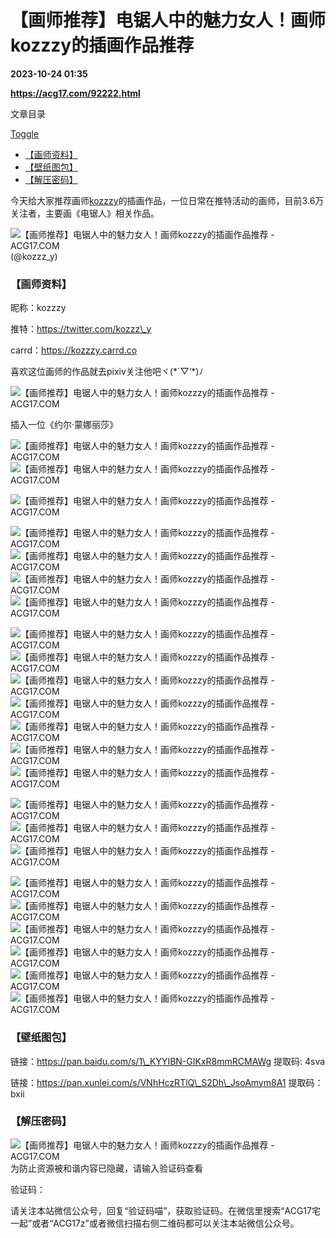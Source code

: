 # 【画师推荐】电锯人中的魅力女人！画师kozzzy的插画作品推荐

**2023-10-24 01:35**

**https://acg17.com/92222.html**

文章目录

[Toggle](https://acg17.com/92222.html#)

*   [【画师资料】](https://acg17.com/92222.html/#%E3%80%90%E7%94%BB%E5%B8%88%E8%B5%84%E6%96%99%E3%80%91 "【画师资料】")
*   [【壁纸图包】](https://acg17.com/92222.html/#%E3%80%90%E5%A3%81%E7%BA%B8%E5%9B%BE%E5%8C%85%E3%80%91 "【壁纸图包】")
*   [【解压密码】](https://acg17.com/92222.html/#%E3%80%90%E8%A7%A3%E5%8E%8B%E5%AF%86%E7%A0%81%E3%80%91 "【解压密码】")

今天给大家推荐画师[kozzzy](https://acg17.com/tag/kozzzy "查看所有文章关于 kozzzy")的插画作品，一位日常在推特活动的画师，目前3.6万关注者，主要画《电锯人》相关作品。

![【画师推荐】电锯人中的魅力女人！画师kozzzy的插画作品推荐 - ACG17.COM](https://fc.sinaimg.cn/mw1024/006yt1Omgy1hj39gojgt7j31e0208gxh.jpg "【画师推荐】电锯人中的魅力女人！画师kozzzy的插画作品推荐 P站画师  | ACG17")  
(@kozzz\_y)

### 【画师资料】

昵称：kozzzy

推特：https://twitter.com/kozzz\_y

carrd：https://kozzzy.carrd.co

喜欢这位画师的作品就去pixiv关注他吧ヾ(\*´▽‘\*)ﾉ

![【画师推荐】电锯人中的魅力女人！画师kozzzy的插画作品推荐 - ACG17.COM](https://fc.sinaimg.cn/mw1024/006yt1Omgy1hj39ld59g0j30l20s9ww7.jpg "【画师推荐】电锯人中的魅力女人！画师kozzzy的插画作品推荐 P站画师  | ACG17")

插入一位《约尔·蒙娜丽莎》

![【画师推荐】电锯人中的魅力女人！画师kozzzy的插画作品推荐 - ACG17.COM](https://fc.sinaimg.cn/mw1024/006yt1Omgy1hj39gljthbj316o1kwjxk.jpg "【画师推荐】电锯人中的魅力女人！画师kozzzy的插画作品推荐 P站画师  | ACG17")  
![【画师推荐】电锯人中的魅力女人！画师kozzzy的插画作品推荐 - ACG17.COM](https://fc.sinaimg.cn/mw1024/006yt1Omgy1hj39gly0kej31kw10kdll.jpg "【画师推荐】电锯人中的魅力女人！画师kozzzy的插画作品推荐 P站画师  | ACG17")

![【画师推荐】电锯人中的魅力女人！画师kozzzy的插画作品推荐 - ACG17.COM](https://fc.sinaimg.cn/mw1024/006yt1Omgy1hj39gmom4ij316o1kwgvc.jpg "【画师推荐】电锯人中的魅力女人！画师kozzzy的插画作品推荐 P站画师  | ACG17")

![【画师推荐】电锯人中的魅力女人！画师kozzzy的插画作品推荐 - ACG17.COM](https://fc.sinaimg.cn/mw1024/006yt1Omgy1hj39gma1r1j316o1kwgu2.jpg "【画师推荐】电锯人中的魅力女人！画师kozzzy的插画作品推荐 P站画师  | ACG17")  
![【画师推荐】电锯人中的魅力女人！画师kozzzy的插画作品推荐 - ACG17.COM](https://fc.sinaimg.cn/mw1024/006yt1Omgy1hj39gn8am3j31qi2bch1m.jpg "【画师推荐】电锯人中的魅力女人！画师kozzzy的插画作品推荐 P站画师  | ACG17")  
![【画师推荐】电锯人中的魅力女人！画师kozzzy的插画作品推荐 - ACG17.COM](https://fc.sinaimg.cn/mw1024/006yt1Omgy1hj39gnra3sj31qi2bch41.jpg "【画师推荐】电锯人中的魅力女人！画师kozzzy的插画作品推荐 P站画师  | ACG17")  
![【画师推荐】电锯人中的魅力女人！画师kozzzy的插画作品推荐 - ACG17.COM](https://fc.sinaimg.cn/mw1024/006yt1Omgy1hj39go7r8pj31qi2bcatc.jpg "【画师推荐】电锯人中的魅力女人！画师kozzzy的插画作品推荐 P站画师  | ACG17")

![【画师推荐】电锯人中的魅力女人！画师kozzzy的插画作品推荐 - ACG17.COM](https://fc.sinaimg.cn/mw1024/006yt1Omgy1hj39gphqu5j31qi25sdvk.jpg "【画师推荐】电锯人中的魅力女人！画师kozzzy的插画作品推荐 P站画师  | ACG17")  
![【画师推荐】电锯人中的魅力女人！画师kozzzy的插画作品推荐 - ACG17.COM](https://fc.sinaimg.cn/mw1024/006yt1Omgy1hj39gpydttj32bc1qigyp.jpg "【画师推荐】电锯人中的魅力女人！画师kozzzy的插画作品推荐 P站画师  | ACG17")  
![【画师推荐】电锯人中的魅力女人！画师kozzzy的插画作品推荐 - ACG17.COM](https://fc.sinaimg.cn/mw1024/006yt1Omgy1hj39gqe4kjj31411akgt0.jpg "【画师推荐】电锯人中的魅力女人！画师kozzzy的插画作品推荐 P站画师  | ACG17")  
![【画师推荐】电锯人中的魅力女人！画师kozzzy的插画作品推荐 - ACG17.COM](https://fc.sinaimg.cn/mw1024/006yt1Omgy1hj39grm8rqj31av1qiwqq.jpg "【画师推荐】电锯人中的魅力女人！画师kozzzy的插画作品推荐 P站画师  | ACG17")  
![【画师推荐】电锯人中的魅力女人！画师kozzzy的插画作品推荐 - ACG17.COM](https://fc.sinaimg.cn/mw1024/006yt1Omgy1hj39gs17ytj31qi2bc4af.jpg "【画师推荐】电锯人中的魅力女人！画师kozzzy的插画作品推荐 P站画师  | ACG17")  
![【画师推荐】电锯人中的魅力女人！画师kozzzy的插画作品推荐 - ACG17.COM](https://fc.sinaimg.cn/mw1024/006yt1Omgy1hj39gsscapj31ba2bc4j1.jpg "【画师推荐】电锯人中的魅力女人！画师kozzzy的插画作品推荐 P站画师  | ACG17")  
![【画师推荐】电锯人中的魅力女人！画师kozzzy的插画作品推荐 - ACG17.COM](https://fc.sinaimg.cn/mw1024/006yt1Omgy1hj39gt5y41j31e02bcguv.jpg "【画师推荐】电锯人中的魅力女人！画师kozzzy的插画作品推荐 P站画师  | ACG17")

![【画师推荐】电锯人中的魅力女人！画师kozzzy的插画作品推荐 - ACG17.COM](https://fc.sinaimg.cn/mw1024/006yt1Omgy1hj39gty5tsj31e02bcn7d.jpg "【画师推荐】电锯人中的魅力女人！画师kozzzy的插画作品推荐 P站画师  | ACG17")  
![【画师推荐】电锯人中的魅力女人！画师kozzzy的插画作品推荐 - ACG17.COM](https://fc.sinaimg.cn/mw1024/006yt1Omgy1hj39guyzxlj31cm27pwr1.jpg "【画师推荐】电锯人中的魅力女人！画师kozzzy的插画作品推荐 P站画师  | ACG17")  
![【画师推荐】电锯人中的魅力女人！画师kozzzy的插画作品推荐 - ACG17.COM](https://fc.sinaimg.cn/mw1024/006yt1Omgy1hj39gvtyd2j31jk2bctsd.jpg "【画师推荐】电锯人中的魅力女人！画师kozzzy的插画作品推荐 P站画师  | ACG17")

![【画师推荐】电锯人中的魅力女人！画师kozzzy的插画作品推荐 - ACG17.COM](https://fc.sinaimg.cn/mw1024/006yt1Omgy1hj39j3127hj30bp06bju5.jpg "【画师推荐】电锯人中的魅力女人！画师kozzzy的插画作品推荐 P站画师  | ACG17")  
![【画师推荐】电锯人中的魅力女人！画师kozzzy的插画作品推荐 - ACG17.COM](https://fc.sinaimg.cn/mw1024/006yt1Omgy1hj39gwd6v4j31jk1cjjzi.jpg "【画师推荐】电锯人中的魅力女人！画师kozzzy的插画作品推荐 P站画师  | ACG17")  
![【画师推荐】电锯人中的魅力女人！画师kozzzy的插画作品推荐 - ACG17.COM](https://fc.sinaimg.cn/mw1024/006yt1Omgy1hj39gx3fzvj31go2bcwsl.jpg "【画师推荐】电锯人中的魅力女人！画师kozzzy的插画作品推荐 P站画师  | ACG17")  
![【画师推荐】电锯人中的魅力女人！画师kozzzy的插画作品推荐 - ACG17.COM](https://fc.sinaimg.cn/mw1024/006yt1Omgy1hj39gyfumzj31jk2bc140.jpg "【画师推荐】电锯人中的魅力女人！画师kozzzy的插画作品推荐 P站画师  | ACG17")  
![【画师推荐】电锯人中的魅力女人！画师kozzzy的插画作品推荐 - ACG17.COM](https://fc.sinaimg.cn/mw1024/006yt1Omgy1hj39gyy0ryj31jk2bcn9b.jpg "【画师推荐】电锯人中的魅力女人！画师kozzzy的插画作品推荐 P站画师  | ACG17")  
![【画师推荐】电锯人中的魅力女人！画师kozzzy的插画作品推荐 - ACG17.COM](https://fc.sinaimg.cn/mw1024/006yt1Omgy1hj39gzm7v1j31jk2bc12g.jpg "【画师推荐】电锯人中的魅力女人！画师kozzzy的插画作品推荐 P站画师  | ACG17")

### 【壁纸图包】

链接：https://pan.baidu.com/s/1\_KYYIBN-GIKxR8mmRCMAWg 提取码: 4sva

链接：https://pan.xunlei.com/s/VNhHczRTlQ\_S2Dh\_JsoAmym8A1 提取码：bxii

### 【解压密码】

![【画师推荐】电锯人中的魅力女人！画师kozzzy的插画作品推荐 - ACG17.COM](https://open.weixin.qq.com/qr/code?username=acg17z "【画师推荐】电锯人中的魅力女人！画师kozzzy的插画作品推荐 P站画师  | ACG17")为防止资源被和谐内容已隐藏，请输入验证码查看

验证码：

请关注本站微信公众号，回复“验证码喵”，获取验证码。在微信里搜索“ACG17宅一起”或者“ACG17z”或者微信扫描右侧二维码都可以关注本站微信公众号。